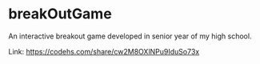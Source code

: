 # breakOutGame

An interactive breakout game developed in senior year of my high school.

Link: https://codehs.com/share/cw2M8OXlNPu9IduSo73x
